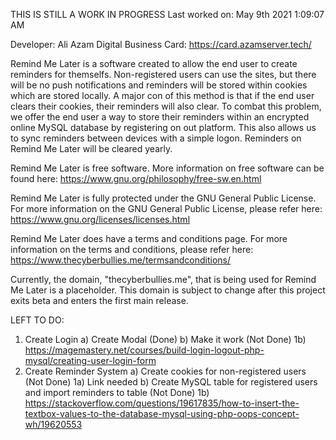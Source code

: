 
THIS IS STILL A WORK IN PROGRESS
Last worked on: May 9th 2021 1:09:07 AM

Developer: Ali Azam
Digital Business Card: https://card.azamserver.tech/

Remind Me Later is a software created to allow the end user to create reminders for themselfs. Non-registered users can use the sites, but there will be no push notifications and reminders will be stored within cookies which are stored locally. A major con of this method is that if the end user clears their cookies, their reminders will also clear. To combat this problem, we offer the end user a way to store their reminders within an encrypted online MySQL database by registering on out platform. This also allows us to sync reminders between devices with a simple logon. Reminders on Remind Me Later will be cleared yearly.

Remind Me Later is free software. More information on free software can be found here: https://www.gnu.org/philosophy/free-sw.en.html

Remind Me Later is fully protected under the GNU General Public License. For more information on the GNU General Public License, please refer here: https://www.gnu.org/licenses/licenses.html

Remind Me Later does have a terms and conditions page. For more information on the terms and conditions, please refer here: https://www.thecyberbullies.me/termsandconditions/

Currently, the domain, "thecyberbullies.me", that is being used for Remind Me Later is a placeholder. This domain is subject to change after this project exits beta and enters the first main release.

LEFT TO DO:
1) Create Login
   a) Create Modal (Done)
   b) Make it work (Not Done)
      1b) https://magemastery.net/courses/build-login-logout-php-mysql/creating-user-login-form
2) Create Reminder System
   a) Create cookies for non-registered users (Not Done)
      1a) Link needed
   b) Create MySQL table for registered users and import reminders to table (Not Done)
      1b) https://stackoverflow.com/questions/19617835/how-to-insert-the-textbox-values-to-the-database-mysql-using-php-oops-concept-wh/19620553